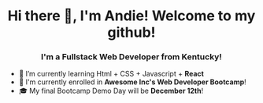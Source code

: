 <!-- ### Hi there -->

<h1 align="center">Hi there 👋, I'm Andie! Welcome to my github!</h1>
<h3 align="center">I'm a Fullstack Web Developer from Kentucky!</h3>

- 🌱 I’m currently learning Html + CSS + Javascript + **React**
- 🎒 I'm currently enrolled in **Awesome Inc's Web Developer Bootcamp**!
- 🎓 My final Bootcamp Demo Day will be **December 12th**!



  
<!--
**AndieRowell/AndieRowell** is a ✨ _special_ ✨ repository because its `README.md` (this file) appears on your GitHub profile.

Here are some ideas to get you started:

- 🔭 I’m currently working on ...
- 🌱 I’m currently learning ...
- 👯 I’m looking to collaborate on ...
- 🤔 I’m looking for help with ...
- 💬 Ask me about ...
- 📫 How to reach me: ...
- 😄 Pronouns: ...
- ⚡ Fun fact: ...
- 🎨 Previously, I've worked as a Nail Artist and as a UX/UI Designer
-->
